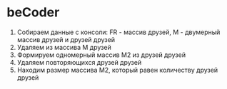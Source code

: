 # beCoder
1. Собираем данные с консоли: FR - массив друзей, M - двумерный массив друзей и друзей друзей
2. Удаляем из массива М друзей
3. Формируем одномерный массив М2 из друзей друзей
4. Удаляем повторяющихся друзей друзей
5. Находим размер массива М2, который равен количеству друзей друзей
